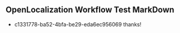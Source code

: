 ## OpenLocalization Workflow Test MarkDown
* c1331778-ba52-4bfa-be29-eda6ec956069 thanks!

<!--HONumber=Aug16_HO1-->


